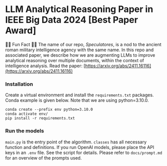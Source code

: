 # LLM Analytical Reasoning Paper in IEEE Big Data 2024 [Best Paper Award] 

:male_detective: Fun Fact :male_detective: The name of our repo, *Speculatores*, is a nod to the ancient roman military intelligence agency with the same name. In this repo and associated paper, we describe how we are augmenting LLMs to improve analytical reasoning over multiple documents, within the context of intelligence analysis. Read the paper: [https://arxiv.org/abs/2411.16116](https://arxiv.org/abs/2411.16116)

### Installation
Create a virtual environment and install the `requirements.txt` packages. Conda example is given below.
Note that we are using python=3.10.0.
```console
conda create --prefix env python=3.10.0
conda activate env/
pip install -r requirements.txt
```

### Run the models
`main.py` is the entry point of the algorithm. `classes` has all necessary function and definitions. If you run OpenAI models, please place the API keys in an `.env` file. See the script for details. Please refer to `docs/prompt.md` for an overview of the prompts used.